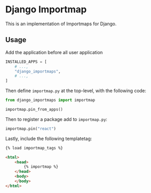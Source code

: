 # Django Importmap

This is an implementation of Importmaps for Django.

## Usage

Add the application before all user application
```python
INSTALLED_APPS = [
    # ...,
    "django_importmaps",
    # ...,
]
```

Then define `importmap.py` at the top-level, with the following code:
```python
from django_importmaps import importmap

importmap.pin_from_apps()
```

Then to register a package add to `importmap.py`:
```python
importmap.pin("react")
```

Lastly, include the following templatetag:
```html
{% load importmap_tags %}

<html>
    <head>
        {% importmap %}
    </head>
    <body>
    </body>
</html>
```
